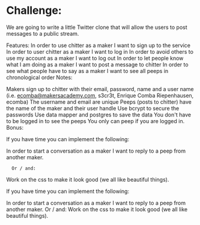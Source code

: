 Challenge:
==========

We are going to write a little Twitter clone that will allow the users to post messages to a public stream.

Features:
In order to use chitter as a maker I want to sign up to the service
In order to user chitter as a maker I want to log in
In order to avoid others to use my account as a maker I want to log out
In order to let people know what I am doing as a maker I want to post a message to chitter
In order to see what people have to say as a maker I want to see all peeps in chronological order
Notes:

Makers sign up to chitter with their email, password, name and a user name (i.e. ecomba@makersacademy.com, s3cr3t, Enrique Comba Riepenhausen, ecomba)
The username and email are unique
Peeps (posts to chitter) have the name of the maker and their user handle
Use bcrypt to secure the passwords
Use data mapper and postgres to save the data
You don't have to be logged in to see the peeps
You only can peep if you are logged in.
Bonus:

If you have time you can implement the following:

In order to start a conversation as a maker I want to reply to a peep from another maker.

      Or / and:

Work on the css to make it look good (we all like beautiful things).


If you have time you can implement the following:

In order to start a conversation as a maker I want to reply to a peep from another maker.
      Or / and:
Work on the css to make it look good (we all like beautiful things).

